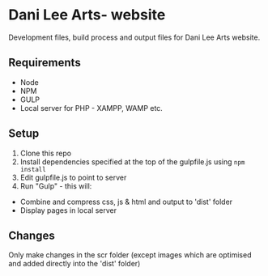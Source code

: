 # Dani Lee Arts- website
Development files, build process and output files for Dani Lee Arts website.
## Requirements
* Node
* NPM
* GULP
* Local server for PHP - XAMPP, WAMP etc.
## Setup
1. Clone this repo
2. Install dependencies specified at the top of the gulpfile.js using `npm install`
3. Edit gulpfile.js to point to server
4. Run "Gulp" - this will:
* Combine and compress css, js & html and output to 'dist' folder
* Display pages in local server
## Changes
Only make changes in the scr folder (except images which are optimised and added directly into the 'dist' folder)